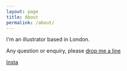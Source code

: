 ```yaml
---
layout: page
title: About
permalink: /about/
---
```

I'm an illustrator based in London.

Any question or enquiry, please [drop me a line](mailto:vincentnavetat@gmail.com)

[Insta](https://www.instagram.com/vincentnavetat/)
